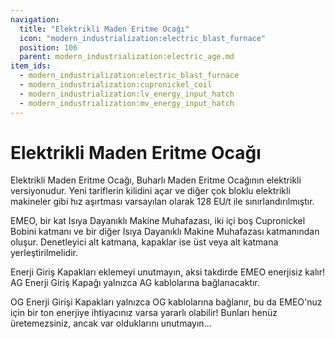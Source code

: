 ```yaml
---
navigation:
  title: "Elektrikli Maden Eritme Ocağı"
  icon: "modern_industrialization:electric_blast_furnace"
  position: 106
  parent: modern_industrialization:electric_age.md
item_ids:
  - modern_industrialization:electric_blast_furnace
  - modern_industrialization:cupronickel_coil
  - modern_industrialization:lv_energy_input_hatch
  - modern_industrialization:mv_energy_input_hatch
---
```


# Elektrikli Maden Eritme Ocağı

Elektrikli Maden Eritme Ocağı, Buharlı Maden Eritme Ocağının elektrikli versiyonudur. Yeni tariflerin kilidini açar ve diğer çok bloklu elektrikli makineler gibi hız aşırtması varsayılan olarak 128 EU/t ile sınırlandırılmıştır.

<Recipe id="modern_industrialization:electric_age/machine/electric_blast_furnace_asbl" />

EMEO, bir kat Isıya Dayanıklı Makine Muhafazası, iki içi boş Cupronickel Bobini katmanı ve bir diğer Isıya Dayanıklı Makine Muhafazası katmanından oluşur. Denetleyici alt katmana, kapaklar ise üst veya alt katmana yerleştirilmelidir.

<Recipe id="modern_industrialization:materials/cupronickel/craft/coil" />

Enerji Giriş Kapakları eklemeyi unutmayın, aksi takdirde EMEO enerjisiz kalır! AG Enerji Giriş Kapağı yalnızca AG kablolarına bağlanacaktır.

<Recipe id="modern_industrialization:hatches/basic/energy_input_hatch" />

OG Enerji Girişi Kapakları yalnızca OG kablolarına bağlanır, bu da EMEO'nuz için bir ton enerjiye ihtiyacınız varsa yararlı olabilir! Bunları henüz üretemezsiniz, ancak var olduklarını unutmayın...

<Recipe id="modern_industrialization:hatches/advanced/energy_input_hatch" />

